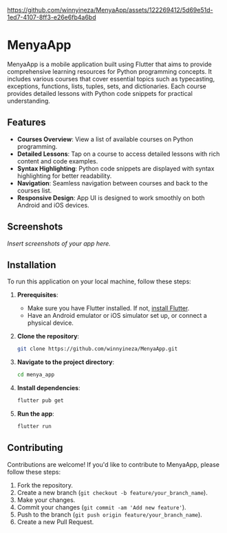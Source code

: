 https://github.com/winnyineza/MenyaApp/assets/122269412/5d69e51d-1ed7-4107-8ff3-e26e6fb4a6bd

# MenyaApp

MenyaApp is a mobile application built using Flutter that aims to provide comprehensive learning resources for Python programming concepts. It includes various courses that cover essential topics such as typecasting, exceptions, functions, lists, tuples, sets, and dictionaries. Each course provides detailed lessons with Python code snippets for practical understanding.

## Features

- **Courses Overview**: View a list of available courses on Python programming.
- **Detailed Lessons**: Tap on a course to access detailed lessons with rich content and code examples.
- **Syntax Highlighting**: Python code snippets are displayed with syntax highlighting for better readability.
- **Navigation**: Seamless navigation between courses and back to the courses list.
- **Responsive Design**: App UI is designed to work smoothly on both Android and iOS devices.

## Screenshots

_Insert screenshots of your app here._

## Installation

To run this application on your local machine, follow these steps:

1. **Prerequisites**:
    - Make sure you have Flutter installed. If not, [install Flutter](https://flutter.dev/docs/get-started/install).
    - Have an Android emulator or iOS simulator set up, or connect a physical device.

2. **Clone the repository**:
   ```bash
   git clone https://github.com/winnyineza/MenyaApp.git
   ```

3. **Navigate to the project directory**:
   ```bash
   cd menya_app
   ```

4. **Install dependencies**:
   ```bash
   flutter pub get
   ```

5. **Run the app**:
   ```bash
   flutter run
   ```

## Contributing

Contributions are welcome! If you'd like to contribute to MenyaApp, please follow these steps:

1. Fork the repository.
2. Create a new branch (`git checkout -b feature/your_branch_name`).
3. Make your changes.
4. Commit your changes (`git commit -am 'Add new feature'`).
5. Push to the branch (`git push origin feature/your_branch_name`).
6. Create a new Pull Request.
